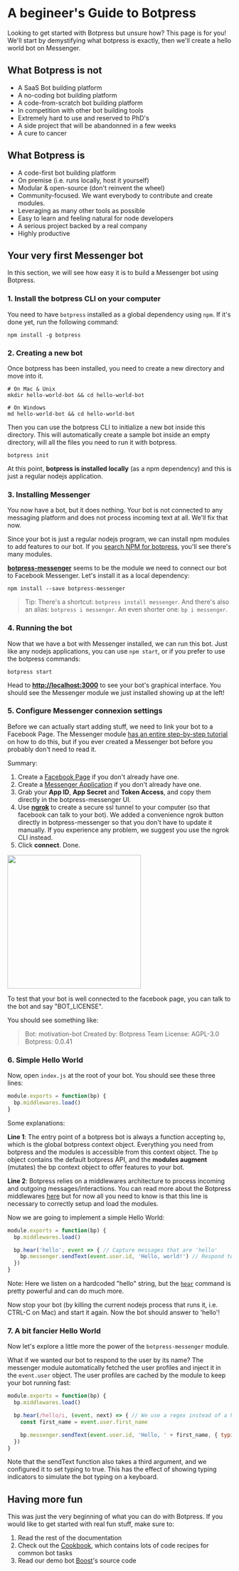 # A begineer's Guide to Botpress

Looking to get started with Botpress but unsure how? This page is for you! We'll start by demystifying what botpress is exactly, then we'll create a hello world bot on Messenger.

## What Botpress is not

- A SaaS Bot building platform
- A no-coding bot building platform
- A code-from-scratch bot building platform
- In competition with other bot building tools
- Extremely hard to use and reserved to PhD's
- A side project that will be abandonned in a few weeks
- A cure to cancer

## What Botpress is

- A code-first bot building platform
- On premise (i.e. runs locally, host it yourself)
- Modular & open-source (don't reinvent the wheel)
- Community-focused. We want everybody to contribute and create modules.
- Leveraging as many other tools as possible
- Easy to learn and feeling natural for node developers
- A serious project backed by a real company
- Highly productive

## Your very first Messenger bot

In this section, we will see how easy it is to build a Messenger bot using Botpress.

### 1. Install the botpress CLI on your computer

You need to have `botpress` installed as a global dependency using `npm`. If it's done yet, run the following command:

```
npm install -g botpress
```

### 2. Creating a new bot

Once botpress has been installed, you need to create a new directory and move into it.

```
# On Mac & Unix
mkdir hello-world-bot && cd hello-world-bot

# On Windows
md hello-world-bot && cd hello-world-bot
```

Then you can use the botpress CLI to initialize a new bot inside this directory. This will automatically create a sample bot inside an empty directory, will all the files you need to run it with botpress.

```
botpress init
```

At this point, **botpress is installed locally** (as a npm dependency) and this is just a regular nodejs application.

### 3. Installing Messenger

You now have a bot, but it does nothing. Your bot is not connected to any messaging platform and does not process incoming text at all. We'll fix that now.

Since your bot is just a regular nodejs program, we can install npm modules to add features to our bot. If you [search NPM for botpress](https://www.npmjs.com/search?q=botpress), you'll see there's many modules.

[**botpress-messenger**](https://github.com/botpress/botpress-messenger) seems to be the module we need to connect our bot to Facebook Messenger. Let's install it as a local dependency:

```
npm install --save botpress-messenger
```

> Tip: There's a shortcut: `botpress install messenger`. And there's also an alias: `botpress i messenger`. An even shorter one: `bp i messenger`.

### 4. Running the bot

Now that we have a bot with Messenger installed, we can run this bot. Just like any nodejs applications, you can use `npm start`, or if you prefer to use the botpress commands:

```
botpress start
```

Head to [**http://localhost:3000**](http://localhost:3000) to see your bot's graphical interface. You should see the Messenger module we just installed showing up at the left!

### 5. Configure Messenger connexion settings

Before we can actually start adding stuff, we need to link your bot to a Facebook Page. The Messenger module [has an entire step-by-step tutorial](https://github.com/botpress/botpress-messenger#get-started) on how to do this, but if you ever created a Messenger bot before you probably don't need to read it.

Summary:

1. Create a [Facebook Page](https://www.facebook.com/pages/create) if you don't already have one.
2. Create a [Messenger Application](https://developers.facebook.com/) if you don't already have one. 
3. Grab your **App ID**, **App Secret** and **Token Access**, and copy them directly in the botpress-messenger UI.
4. Use [**ngrok**](https://ngrok.com/) to create a secure ssl tunnel to your computer (so that facebook can talk to your bot). We added a convenience ngrok button directly in botpress-messenger so that you don't have to update it manually. If you experience any problem, we suggest you use the ngrok CLI instead.
5. Click **connect**. Done.

<img src='https://raw.githubusercontent.com/botpress/botpress/master/assets/screenshot-connexion-settings.png' height=300px />

To test that your bot is well connected to the facebook page, you can talk to the bot and say "BOT_LICENSE".

You should see something like:

> Bot: motivation-bot
> Created by: Botpress Team
> License: AGPL-3.0
> Botpress: 0.0.41

### 6. Simple Hello World

Now, open `index.js` at the root of your bot. You should see these three lines:

```js
module.exports = function(bp) {
  bp.middlewares.load()
}
```

Some explanations:

**Line 1**: The entry point of a botpress bot is always a function accepting `bp`, which is the global botpress context object. Everything you need from botpress and the modules is accessible from this context object. The `bp` object contains the default botpress API, and the **modules augment** (mutates) the bp context object to offer features to your bot.

**Line 2**: Botpress relies on a middlewares architecture to process incoming and outgoing messages/interactions. You can read more about the Botpress middlewares [here](https://docs.botpress.io/middlewares.html) but for now all you need to know is that this line is necessary to correctly setup and load the modules.

Now we are going to implement a simple Hello World:

```js
module.exports = function(bp) {
  bp.middlewares.load()

  bp.hear('hello', event => { // Capture messages that are 'hello'
    bp.messenger.sendText(event.user.id, 'Hello, world!') // Respond to the user with 'Hello, world!'
  })
}
```

Note: Here we listen on a hardcoded "hello" string, but the [`hear`](https://docs.botpress.io/core-reference.html) command is pretty powerful and can do much more.

Now stop your bot (by killing the current nodejs process that runs it, i.e. CTRL-C on Mac) and start it again. Now the bot should answer to 'hello'!

### 7. A bit fancier Hello World

Now let's explore a little more the power of the `botpress-messenger` module.

What if we wanted our bot to respond to the user by its name? The messenger module automatically fetched the user profiles and inject it in the `event.user` object. The user profiles are cached by the module to keep your bot running fast:

```js
module.exports = function(bp) {
  bp.middlewares.load()

  bp.hear(/hello/i, (event, next) => { // We use a regex instead of a hardcoded string
    const first_name = event.user.first_name

    bp.messenger.sendText(event.user.id, 'Hello, ' + first_name, { typing: true })
  })
}
```

Note that the sendText function also takes a third argument, and we configured it to set typing to true. This has the effect of showing typing indicators to simulate the bot typing on a keyboard.

## Having more fun

This was just the very beginning of what you can do with Botpress. If you would like to get started with real fun stuff, make sure to:

1. Read the rest of the documentation
2. Check out the [Cookbook](https://github.com/botpress/cookbook), which contains lots of code recipes for common bot tasks
3. Read our demo bot [Boost](https://github.com/botpress/Boost)'s source code
